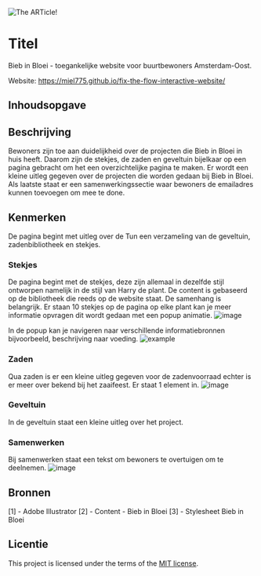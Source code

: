 ![The ARTicle!](https://github.com/user-attachments/assets/dc585a6e-5401-498b-93fd-f5a5269fb74b)

# Titel
Bieb in Bloei - toegankelijke website voor buurtbewoners Amsterdam-Oost.

Website: https://miel775.github.io/fix-the-flow-interactive-website/

## Inhoudsopgave


## Beschrijving
Bewoners zijn toe aan duidelijkheid over de projecten die Bieb in Bloei in huis heeft. Daarom zijn de stekjes, de zaden en geveltuin bijelkaar op een pagina gebracht om het een overzichtelijke pagina te maken. Er wordt een kleine uitleg gegeven over de projecten die worden gedaan bij Bieb in Bloei. Als laatste staat er een samenwerkingssectie waar bewoners de emailadres kunnen toevoegen om mee te done.

## Kenmerken
De pagina begint met uitleg over de Tun een verzameling van de geveltuin, zadenbibliotheek en stekjes.

### Stekjes
De pagina begint met de stekjes, deze zijn allemaal in dezelfde stijl ontworpen namelijk in de stijl van Harry de plant. De content is gebaseerd op de bibliotheek die reeds op de website staat. De samenhang is belangrijk. Er staan 10 stekjes op de pagina op elke plant kan je meer informatie opvragen dit wordt gedaan met een popup animatie.
![image](https://github.com/user-attachments/assets/cbabe9be-1049-4531-8947-0b42f276cf07)

In de popup kan je navigeren naar verschillende informatiebronnen bijvoorbeeld, beschrijving naar voeding.
![example](https://github.com/user-attachments/assets/236e9e25-0bbb-4a15-b038-14f8d9de55f4)

### Zaden
Qua zaden is er een kleine uitleg gegeven voor de zadenvoorraad echter is er meer over bekend bij het zaaifeest. Er staat 1 element in.
![image](https://github.com/user-attachments/assets/cae2d01c-147e-4643-ab09-0e58e238c826)

### Geveltuin
In de geveltuin staat een kleine uitleg over het project.

### Samenwerken
Bij samenwerken staat een tekst om bewoners te overtuigen om te deelnemen.
![image](https://github.com/user-attachments/assets/a3534199-25d6-4f41-a77b-c083bee7c454)


## Bronnen
[1] - Adobe Illustrator
[2] - Content - Bieb in Bloei
[3] - Stylesheet Bieb in Bloei

## Licentie

This project is licensed under the terms of the [MIT license](./LICENSE).

